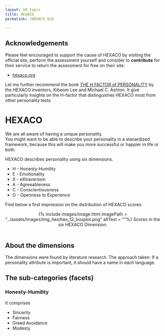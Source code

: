 ```yaml
---
layout: 10_topic
title: HEXACO
permalink: /HEXACO_OLD

---
```




## Acknowledgements

Please feel encouraged to support the cause of HEXACO by visiting the official site, perform the assessment yourself and consider to **contribute** for their service to return the assessment for free on their site:

- [hexaco.org](http://hexaco.org/)

Let me further recommend the book [THE H FACTOR of PERSONALITY](https://www.amazon.com/-/de/dp/1554588340/ref=sr_1_1?__mk_de_DE=%C3%85M%C3%85%C5%BD%C3%95%C3%91&dchild=1&keywords=the+h+factor&qid=1616861450&sr=8-1) by the HEXACO inventors,  Kibeom Lee and Michael C. Ashton. It give particularly insights on the H-factor that distinguishes HEXACO most from other personality tests 

# HEXACO

We are all aware of having a unique personality. <br>
You might want to be able to describe your personality in a stanardized framework, because this will make you more successful or happier in life or both.


HEXACO describes personality using six dimensions.

- H - Honesty-Humility
- E - Emotionality
- X - eXtraversion
- A - Agreeableness
- C - Conscientiousness
- O - Openness to Experience

Find below a first impression on the distribution of HEXACO scores.

<center>
{% include images/image.html imagePath = "../assets/images/img_hex/hex_12_boxplot.png" altText =  ""%}
Scores in the six HEXACO Dimension.
</center><br>


## About the dimensions

The dimensions were found by literature research. The approach taken: If a personality attribute is important, it should have a name in each language.


## The sub-categories (facets) 
### Honesty-Humility

It comprises 

- Sincerity
- Fairness
- Greed Avoidance
- Modesty





















